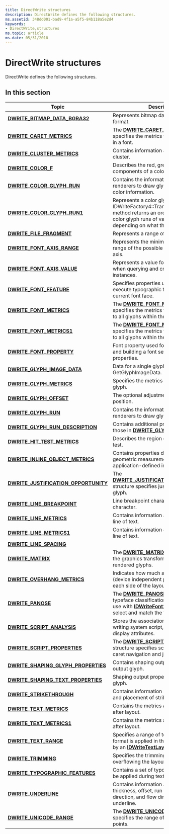 ```yaml
---
title: DirectWrite structures
description: DirectWrite defines the following structures.
ms.assetid: 348dd001-bad9-4f1a-a5f5-84b118a5e2d4
keywords:
- DirectWrite,structures
ms.topic: article
ms.date: 05/31/2018
---
```


# DirectWrite structures

DirectWrite defines the following structures.

## In this section

| Topic | Description |
|-|-|
| [**DWRITE_BITMAP_DATA_BGRA32**](./dwrite_3/ns-dwrite_3-dwrite_bitmap_data_bgra32.md) | Represents bitmap data in BGRA32 format. |
| [**DWRITE\_CARET\_METRICS**](/windows/win32/api/dwrite_1/ns-dwrite_1-dwrite_caret_metrics) | The [**DWRITE\_CARET\_METRICS**](/windows/win32/api/dwrite_1/ns-dwrite_1-dwrite_caret_metrics) structure specifies the metrics for caret placement in a font. |
| [**DWRITE\_CLUSTER\_METRICS**](/windows/win32/api/dwrite/ns-dwrite-dwrite_cluster_metrics) | Contains information about a glyph cluster. |
| [**DWRITE\_COLOR\_F**](dwrite-color-f.md) | Describes the red, green, blue, and alpha components of a color. |
| [**DWRITE\_COLOR\_GLYPH\_RUN**](/windows/win32/api/DWrite_2/ns-dwrite_2-dwrite_color_glyph_run) | Contains the information needed by renderers to draw glyph runs with glyph color information. |
| [**DWRITE\_COLOR\_GLYPH\_RUN1**](/windows/win32/api/dwrite_3/ns-dwrite_3-dwrite_color_glyph_run1) | Represents a color glyph run. The IDWriteFactory4::TranslateColorGlyphRun method returns an ordered collection of color glyph runs of varying types depending on what the font supports. |
| [**DWRITE\_FILE\_FRAGMENT**](/windows/win32/api/dwrite_3/ns-dwrite_3-dwrite_file_fragment) | Represents a range of bytes in a font file. |
| [**DWRITE_FONT_AXIS_RANGE**](/windows/win32/api/dwrite_3/ns-dwrite_3-dwrite_font_axis_range) | Represents the minimum and maximum range of the possible values for a font axis. |
| [**DWRITE_FONT_AXIS_VALUE**](/windows/win32/api/dwrite_3/ns-dwrite_3-dwrite_font_axis_value) | Represents a value for a font axis. Used when querying and creating font instances. |
| [**DWRITE\_FONT\_FEATURE**](/windows/win32/api/dwrite/ns-dwrite-dwrite_font_feature) | Specifies properties used to identify and execute typographic features in the current font face. |
| [**DWRITE\_FONT\_METRICS**](/windows/win32/api/dwrite/ns-dwrite-dwrite_font_metrics) | The [**DWRITE\_FONT\_METRICS**](/windows/win32/api/dwrite/ns-dwrite-dwrite_font_metrics) structure specifies the metrics that are applicable to all glyphs within the font face. |
| [**DWRITE\_FONT\_METRICS1**](/windows/win32/api/dwrite_1/ns-dwrite_1-dwrite_font_metrics1) | The [**DWRITE\_FONT\_METRICS1**](/windows/win32/api/dwrite_1/ns-dwrite_1-dwrite_font_metrics1) structure specifies the metrics that are applicable to all glyphs within the font face. |
| [**DWRITE\_FONT\_PROPERTY**](/windows/win32/api/dwrite_3/ns-dwrite_3-dwrite_font_property) | Font property used for filtering font sets and building a font set with explicit properties. |
| [**DWRITE\_GLYPH\_IMAGE\_DATA**](/windows/win32/api/dwrite_3/ns-dwrite_3-dwrite_glyph_image_data) | Data for a single glyph from GetGlyphImageData. |
| [**DWRITE\_GLYPH\_METRICS**](/windows/win32/api/dwrite/ns-dwrite-dwrite_glyph_metrics) | Specifies the metrics of an individual glyph. |
| [**DWRITE\_GLYPH\_OFFSET**](/windows/win32/api/dwrite/ns-dwrite-dwrite_glyph_offset) | The optional adjustment to a glyph's position. |
| [**DWRITE\_GLYPH\_RUN**](/windows/win32/api/dwrite/ns-dwrite-dwrite_glyph_run) | Contains the information needed by renderers to draw glyph runs. |
| [**DWRITE\_GLYPH\_RUN\_DESCRIPTION**](/windows/win32/api/dwrite/ns-dwrite-dwrite_glyph_run_description) | Contains additional properties related to those in [**DWRITE\_GLYPH\_RUN**](/windows/win32/api/dwrite/ns-dwrite-dwrite_glyph_run). |
| [**DWRITE\_HIT\_TEST\_METRICS**](/windows/win32/api/dwrite/ns-dwrite-dwrite_hit_test_metrics) | Describes the region obtained by a hit test. |
| [**DWRITE\_INLINE\_OBJECT\_METRICS**](/windows/win32/api/dwrite/ns-dwrite-dwrite_inline_object_metrics) | Contains properties describing the geometric measurement of an application-defined inline object. |
| [**DWRITE\_JUSTIFICATION\_OPPORTUNITY**](/windows/win32/api/dwrite_1/ns-dwrite_1-dwrite_justification_opportunity) | The [**DWRITE\_JUSTIFICATION\_OPPORTUNITY**](/windows/win32/api/dwrite_1/ns-dwrite_1-dwrite_justification_opportunity) structure specifies justification info per glyph. |
| [**DWRITE\_LINE\_BREAKPOINT**](/windows/win32/api/dwrite/ns-dwrite-dwrite_line_breakpoint) | Line breakpoint characteristics of a character. |
| [**DWRITE\_LINE\_METRICS**](/windows/win32/api/dwrite/ns-dwrite-dwrite_line_metrics) | Contains information about a formatted line of text. |
| [**DWRITE\_LINE\_METRICS1**](/windows/win32/api/dwrite_3/ns-dwrite_3-dwrite_line_metrics1) | Contains information about a formatted line of text. |
| [**DWRITE\_LINE\_SPACING**](/windows/win32/api/dwrite_3/ns-dwrite_3-dwrite_line_spacing) | |
| [**DWRITE\_MATRIX**](/windows/win32/api/dwrite/ns-dwrite-dwrite_matrix) | The [**DWRITE\_MATRIX**](/windows/win32/api/dwrite/ns-dwrite-dwrite_matrix) structure specifies the graphics transform to be applied to rendered glyphs. |
| [**DWRITE\_OVERHANG\_METRICS**](/windows/win32/api/dwrite/ns-dwrite-dwrite_overhang_metrics) | Indicates how much any visible DIPs (device independent pixels) overshoot each side of the layout or inline objects. |
| [**DWRITE\_PANOSE**](/windows/win32/api/dwrite_1/ns-dwrite_1-dwrite_panose) | The [**DWRITE\_PANOSE**](/windows/win32/api/dwrite_1/ns-dwrite_1-dwrite_panose) union describes typeface classification values that you use with [**IDWriteFont1::GetPanose**](/windows/win32/api/dwrite_1/nf-dwrite_1-idwritefont1-getpanose) to select and match the font. |
| [**DWRITE\_SCRIPT\_ANALYSIS**](/windows/win32/api/dwrite/ns-dwrite-dwrite_script_analysis) | Stores the association of text and its writing system script, as well as some display attributes. |
| [**DWRITE\_SCRIPT\_PROPERTIES**](/windows/win32/api/dwrite_1/ns-dwrite_1-dwrite_script_properties) | The [**DWRITE\_SCRIPT\_PROPERTIES**](/windows/win32/api/dwrite_1/ns-dwrite_1-dwrite_script_properties) structure specifies script properties for caret navigation and justification. |
| [**DWRITE\_SHAPING\_GLYPH\_PROPERTIES**](/windows/win32/api/dwrite/ns-dwrite-dwrite_shaping_glyph_properties) | Contains shaping output properties for an output glyph. |
| [**DWRITE\_SHAPING\_TEXT\_PROPERTIES**](/windows/win32/api/dwrite/ns-dwrite-dwrite_shaping_text_properties) | Shaping output properties for an output glyph. |
| [**DWRITE\_STRIKETHROUGH**](/windows/win32/api/dwrite/ns-dwrite-dwrite_strikethrough) | Contains information regarding the size and placement of strikethroughs. |
| [**DWRITE\_TEXT\_METRICS**](/windows/win32/api/dwrite/ns-dwrite-dwrite_text_metrics) | Contains the metrics associated with text after layout. |
| [**DWRITE\_TEXT\_METRICS1**](/windows/win32/api/dwrite_2/ns-dwrite_2-dwrite_text_metrics1) | Contains the metrics associated with text after layout. |
| [**DWRITE\_TEXT\_RANGE**](/windows/win32/api/dwrite/ns-dwrite-dwrite_text_range) | Specifies a range of text positions where format is applied in the text represented by an [**IDWriteTextLayout**](/windows/win32/api/dwrite/nn-dwrite-idwritetextlayout) object. |
| [**DWRITE\_TRIMMING**](/windows/win32/api/dwrite/ns-dwrite-dwrite_trimming) | Specifies the trimming option for text overflowing the layout box.  |
| [**DWRITE\_TYPOGRAPHIC\_FEATURES**](/windows/win32/api/dwrite/ns-dwrite-dwrite_typographic_features) | Contains a set of typographic features to be applied during text shaping. |
| [**DWRITE\_UNDERLINE**](/windows/win32/api/dwrite/ns-dwrite-dwrite_underline) | Contains information about the width, thickness, offset, run height, reading direction, and flow direction of an underline.  |
| [**DWRITE\_UNICODE\_RANGE**](/windows/win32/api/dwrite_1/ns-dwrite_1-dwrite_unicode_range) | The [**DWRITE\_UNICODE\_RANGE**](/windows/win32/api/dwrite_1/ns-dwrite_1-dwrite_unicode_range) structure specifies the range of Unicode code points. |



 

